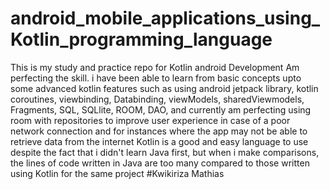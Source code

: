 # android_mobile_applications_using_Kotlin_programming_language
This is my study and practice repo for Kotlin android Development
Am perfecting the skill. i have been able to learn from basic concepts upto some advanced kotlin features such as using android jetpack library, kotlin coroutines, viewbinding, Databinding, viewModels, sharedViewmodels, Fragments, SQL, SQLlite, ROOM, DAO, and currently am perfecting using room with repositories to improve user experience in case of a poor network connection and for instances where the app may not be able to retrieve data from the internet
Kotlin is a good and easy language to use despite the fact that i didn't learn Java first, but when i make comparisons, the lines of code written in Java are too many compared to those written using Kotlin for the same project
#Kwikiriza Mathias
